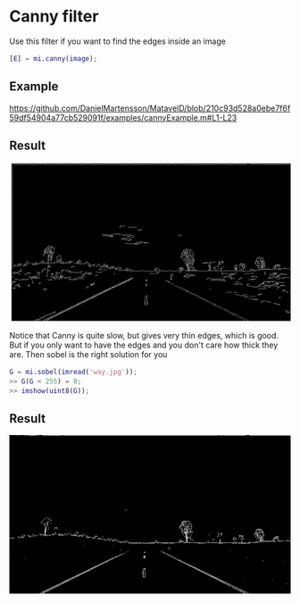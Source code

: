 # Canny filter
Use this filter if you want to find the edges inside an image

```matlab
[E] = mi.canny(image);
```

## Example

https://github.com/DanielMartensson/MataveID/blob/210c93d528a0ebe7f6f59df54904a77cb529091f/examples/cannyExample.m#L1-L23

## Result
![Canny Result](../pictures/Canny_Result.png)

Notice that Canny is quite slow, but gives very thin edges, which is good. But if you only want to have the edges and you don't care how thick they are.
Then sobel is the right solution for you

```matlab
G = mi.sobel(imread('way.jpg'));
>> G(G < 255) = 0;
>> imshow(uint8(G));
```
## Result
![Sobel Result_Way](../pictures/Sobel_Result_Way.png)

